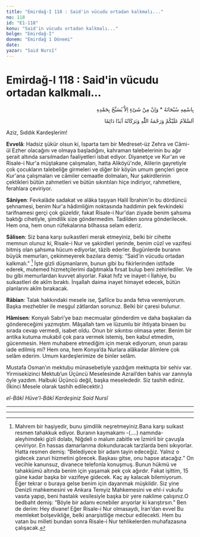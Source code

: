 ```yaml
---
title: "Emirdağ-I 118 : Said'in vücudu ortadan kalkmalı..."
no: 118
id: "E1-118"
konu: "Said'in vücudu ortadan kalkmalı..."
bolge: "Emirdağ-I"
donem: "Emirdağ 1 Dönemi"
date: 
yazar: "Said Nursî"
---
```


# Emirdağ-I 118 : Said'in vücudu ortadan kalkmalı...

<p class="arabic" dir="rtl" title="Meal: “Subhân Allah’ın adıyla” * “Hiçbir şey yoktur ki O'nu hamd ile tesbih etmesin” [İsrâ 17:44]">بِاسْمِهِ سُبْحَانَهُ * وَاِنْ مِنْ شَىْءٍ اِلاَّ يُسَبِّحُ بِحَمْدِهِ</p>

<p class="arabic" dir="rtl" title="Meal: “Allah’ın selâmı, rahmeti ve bereketleri, ebedî ve dâimî olarak üzerinize olsun.”">اَلسَّلاَمُ عَلَيْكُمْ وَرَحْمَةُ اللّٰهِ وَبَرَكَاتُهُ اَبَدًا دَائِمًا</p>

Aziz, Sıddık Kardeşlerim!

**Evvelâ**: Hadsiz şükür olsun ki, Isparta tam bir Medreset-üz Zehra ve Câmi-ül Ezher olacağını ve olmaya başladığını, kahraman talebelerinin bu ağır şerait altında sarsılmadan faaliyetleri isbat ediyor. Diyanetçe ve Kur'an ve Risale-i Nur'a müştakane çalışmaları, hatta Aliköyü'nde, Alilerin gayretiyle çok çocukların talebeliğe girmeleri ve diğer bir köyün umum gençleri gece Kur'ana çalışmaları ve câmiler cemaatle dolmaları, Nur şakirdlerinin çektikleri bütün zahmetleri ve bütün sıkıntıları hiçe indiriyor, rahmetlere, ferahlara çeviriyor.

**Sâniyen**: Fevkalâde sadakat ve alâka taşıyan Halil İbrahim'in bu dördüncü şehnamesi, benim Nur'a hâdimliğim noktasında haddimin pek fevkindeki tarifnamesi gerçi çok güzeldir, fakat Risale-i Nur'dan ziyade benim şahsıma baktığı cihetiyle, şimdilik size göndermedim. Tadilden sonra gönderilecek. Hem ona, hem onun rüfekalarına bilhassa selam ederiz.

**Sâlisen**: Siz bana karşı suikastleri merak etmeyiniz, belki bir cihette memnun olunuz ki, Risale-i Nur ve şakirdleri yerinde, benim cüzî ve vazifesi bitmiş olan şahsıma hücum ediyorlar, tâzib ederler. Bugünlerde buranın büyük memurları, çekinmeyerek bazılara demiş: “Said'in vücudu ortadan kalkmalı.” [^1] İşte gizli düşmanlarım, bunun gibi bu fikirlerinden istifade ederek, mutemed hizmetçilerimi dağıtmakla fırsat bulup beni zehirlediler. Ve bu gibi memurlardan kuvvet alıyorlar. Fakat hıfz ve inayet-i İlahiye, bu suikastleri de akîm bıraktı. İnşallah daima inayet himayet edecek, bütün planlarını akîm bırakacak.

**Râbian**: Talak hakkındaki mesele ise, Şafiîce bu anda fetva veremiyorum. Başka mezhebler ile meşgul zâtlardan sorunuz. Belki bir çaresi bulunur.

**Hâmisen**: Konyalı Sabri’ye bazı mecmualar gönderdim ve daha başkaları da göndereceğimi yazmıştım. Mâşallah tam ve lüzumlu bir ihtiyata binaen bu sırada cevap vermedi, isabet oldu. Onun bir sıkıntısı olmasa yeter. Benim bir antika kutuma mukabil çok para vermek istemiş, ben kabul etmedim, gücenmesin. Hem muhabere etmediğim için merak ediyorum, onun parası iade edilmiş mi? Hem ona, hem Konya’da Nurlara alâkadar âlimlere çok selâm ederim. Umum kardeşlerimize de binler selâm.

Mustafa Osman’ın mektubu münasebetiyle yazdığım mektupta bir sehiv var. Yirmisekizinci Mektub’un Üçüncü Meselesinde Azrail’den bahis var zannıyla öyle yazdım. Halbuki Üçüncü değil, başka meselededir. Siz tashih ediniz. (İkinci Mesele olarak tashih edilecektir.)

*el-Bâkî Hüve’l-Bâkî*
*Kardeşiniz*
*Said Nursî*

***

***
[^1]: Mahrem bir haşiyedir, bunu şimdilik neşretmeyiniz.Bana karşı suikast resmen tahakkuk ediyor. Buranın kaymakamı -(....) namında- aleyhimdeki gizli dolabı, Niğdeli o malum zabitle ve İzmirli bir çavuşla çeviriyor. En hassas damarlarıma dokunduracak tarzlarda beni sıkıyorlar. Hatta resmen demiş: “Belediyece bir adam tayin edeceğiz. Yalnız o gidecek zaruri hizmetini görecek. Başkası gitse, onu hapse atacağız.” On vecihle kanunsuz, divanece telefonla konuşmuş. Bunun hükmü ve tahakkümü altında benim için yaşamak pek çok ağırdır. Fakat işittim, 15 güne kadar başka bir vazifeye gidecek. Kaç ay kalacak bilemiyorum. Eğer tekrar o buraya gelse benim için dayanmak müşkildir. Siz yine Denizli mahkemesini ve Ankara Temyiz Mahkemesini ve ehl-i vukufu vasıta yapıp, beni hastalık vesilesiyle başka bir yere naklime çalışınız.O bedbaht demiş: “Böyle bir adamı ecnebiler arıyorlar ki karıştırsın.” Ben de derim: Hey divane! Eğer Risale-i Nur olmasaydı, İran'dan evvel Bu memleket bolşevikliğe, belki anarşistliğe mecbur edilecekti. Hem bu vatan bu milleti bundan sonra Risale-i Nur tehlikelerden muhafazasına çalışacak.
